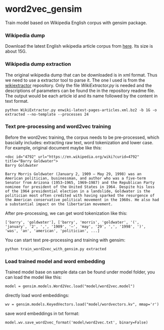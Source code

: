 # word2vec_gensim
Train model based on Wikipedia English corpus with gensim package.


### Wikipedia dump

Download the latest English wikipedia article corpus from [here](https://dumps.wikimedia.org/enwiki/latest/enwiki-latest-pages-articles.xml.bz2). Its size is about 15G.


### Wikipedia dump extraction

The original wikipedia dump that can be downloaded is in xml format. Thus we need to use a extractor tool to parse it. The one I used is from the [wikiextractor](https://github.com/attardi/wikiextractor) repository. Only the file *WikiExtractor.py* is needed and the descriptions of parameters can be found the in the repository readme file. The output would be each article id and its name followed by the content in text format.

```
python WikiExtractor.py enwiki-latest-pages-articles.xml.bz2 -b 1G -o extracted --no-template --processes 24
```

### Text pre-processing and word2vec training

Before the word2vec training, the corpus needs to be pre-processed, which bascially includes: extracting raw text, word tokenization and lower case. For example, original document maybe like this:

```
<doc id="4792" url="https://en.wikipedia.org/wiki?curid=4792" title="Barry Goldwater">
Barry Goldwater

Barry Morris Goldwater (January 2, 1909 – May 29, 1998) was an American politician, businessman, and author who was a five-term Senator from Arizona (1953–1965, 1969–1987) and the Republican Party nominee for president of the United States in 1964. Despite his loss of the 1964 presidential election in a landslide, Goldwater is the politician most often credited with having sparked the resurgence of the American conservative political movement in the 1960s. He also had a substantial impact on the libertarian movement.
```
 
After pre-processing, we can get word tokenization like this:

```
['barry', 'goldwater'], ['barry', 'morris', 'goldwater', '(', 'january', '2', ',', '1909', '–', 'may', '29', ',', '1998', ')', 'was', 'an', 'american', 'politician', ...]
```

You can start text pre-processing and training with gensim:

```
python train_word2vec_with_gensim.py extracted
```

### Load trained model and word embedding
Trained model base on sample data can be found under model folder, you can load the model like this:

```
model = gensim.models.Word2Vec.load("model/word2vec.model")
```

directly load word embeddings:

```
wv = gensim.models.KeyedVectors.load("model/wordvectors.kv", mmap='r')
```

save word embeddings in txt format:

```
model.wv.save_word2vec_format('model/word2vec.txt', binary=False)
```
